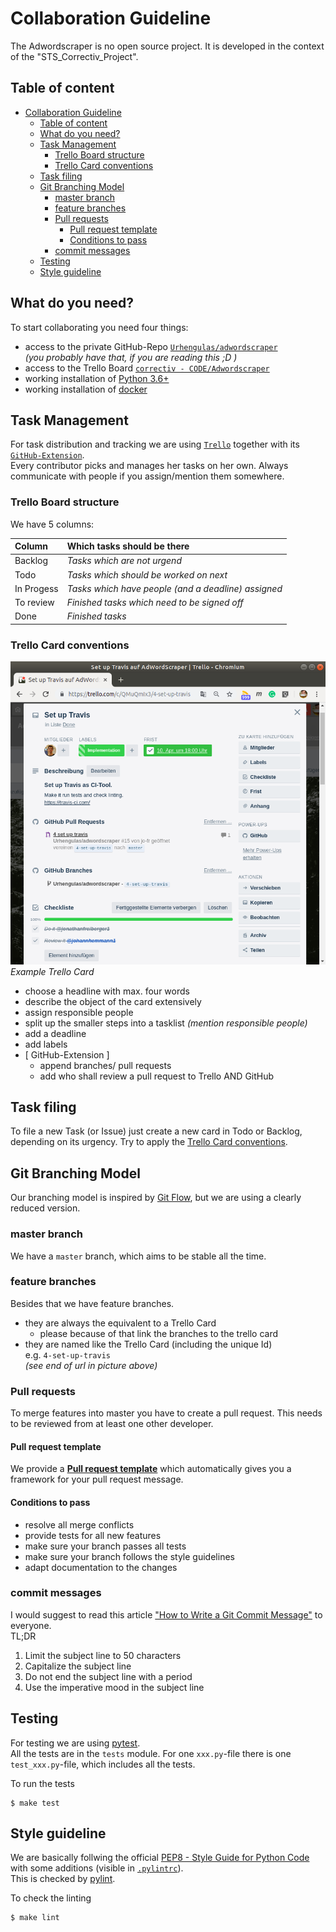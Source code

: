 # Collaboration Guideline

The Adwordscraper is no open source project. It is developed in the context of the "STS_Correctiv_Project".


## Table of content

- [Collaboration Guideline](#collaboration-guideline)
  - [Table of content](#table-of-content)
  - [What do you need?](#what-do-you-need)
  - [Task Management](#task-management)
    - [Trello Board structure](#trello-board-structure)
    - [Trello Card conventions](#trello-card-conventions)
  - [Task filing](#task-filing)
  - [Git Branching Model](#git-branching-model)
    - [master branch](#master-branch)
    - [feature branches](#feature-branches)
    - [Pull requests](#pull-requests)
      - [Pull request template](#pull-request-template)
      - [Conditions to pass](#conditions-to-pass)
    - [commit messages](#commit-messages)
  - [Testing](#testing)
  - [Style guideline](#style-guideline)


## What do you need?

To start collaborating you need four things:
- access to the private GitHub-Repo [`Urhengulas/adwordscraper`](https://github.com/Urhengulas/adwordscraper)  
  _(you probably have that, if you are reading this ;D )_
- access to the Trello Board [`correctiv - CODE/Adwordscraper`](https://trello.com/b/wHsCHEqk/adwordscraper)
- working installation of [Python 3.6+](https://www.python.org/about/gettingstarted/)
- working installation of [docker](https://docs.docker.com/install/)


## Task Management

For task distribution and tracking we are using [`Trello`](https://trello.com/) together with its [`GitHub-Extension`](https://trello.com/power-ups/55a5d916446f517774210004/github).  
Every contributor picks and manages her tasks on her own. Always communicate with people if you assign/mention them somewhere.

### Trello Board structure

We have 5 columns:

| Column | Which tasks should be there |
| :--- | :--- |
| Backlog| _Tasks which are not urgend_ |
| Todo| _Tasks which should be worked on next_ |
| In Progess| _Tasks which have people (and a deadline) assigned_ |
| To review| _Finished tasks which need to be signed off_ |
| Done| _Finished tasks_ |

### Trello Card conventions

![Trello Card example](docs/img/trello_example.png)  
_Example Trello Card_

- choose a headline with max. four words
- describe the object of the card extensively
- assign responsible people
- split up the smaller steps into a tasklist _(mention responsible people)_
- add a deadline
- add labels
- [ GitHub-Extension ]
  - append branches/ pull requests
  - add who shall review a pull request to Trello AND GitHub


## Task filing

To file a new Task (or Issue) just create a new card in Todo or Backlog, depending on its urgency.
Try to apply the [Trello Card conventions](#trello-card-conventions).


## Git Branching Model

Our branching model is inspired by [Git Flow](https://nvie.com/posts/a-successful-git-branching-model/), but we are using a clearly reduced version.

### master branch

We have a `master` branch, which aims to be stable all the time.

### feature branches

Besides that we have feature branches.
- they are always the equivalent to a Trello Card
  - please because of that link the branches to the trello card
- they are named like the Trello Card (including the unique Id)  
  e.g. `4-set-up-travis`  
  _(see end of url in picture above)_

### Pull requests

To merge features into master you have to create a pull request. This needs to be reviewed from at least one other developer.

#### Pull request template

We provide a [**Pull request template**](PULL_REQUEST_TEMPLATE.md) which automatically gives you a framework for your pull request message.

#### Conditions to pass

- resolve all merge conflicts
- provide tests for all new features
- make sure your branch passes all tests
- make sure your branch follows the style guidelines
- adapt documentation to the changes

### commit messages
I would suggest to read this article ["How to Write a Git Commit Message"](https://chris.beams.io/posts/git-commit/) to everyone.  
TL;DR
1. Limit the subject line to 50 characters
1. Capitalize the subject line
1. Do not end the subject line with a period
1. Use the imperative mood in the subject line


## Testing

For testing we are using [pytest](https://docs.pytest.org/en/latest/).  
All the tests are in the `tests` module. For one `xxx.py`-file there is one `test_xxx.py`-file, which includes all the tests.

To run the tests
```shell
$ make test
```


## Style guideline

We are basically follwing the official [PEP8 - Style Guide for Python Code](https://www.python.org/dev/peps/pep-0008/) with some additions (visible in [`.pylintrc`](../.pylintrc)).  
This is checked by [pylint](https://www.pylint.org/).

To check the linting
```shell
$ make lint
```
